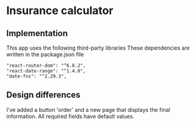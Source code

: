 # Insurance calculator

## Implementation

This app uses the following third-party libraries These dependencies are written in the package.json file

    "react-router-dom": "^6.8.2",
    "react-date-range": "^1.4.0",
    "date-fns": "^2.29.3",
    
## Design differences
    
I've added a button 'order' and a new page that displays the final information. All required fields have default values.
